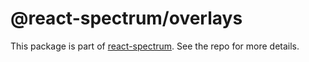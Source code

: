 # @react-spectrum/overlays

This package is part of [react-spectrum](https://github.com/adobe/react-spectrum). See the repo for more details.
